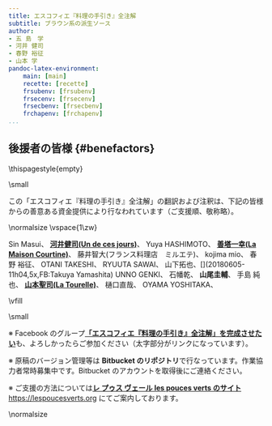 ```yaml
---
title: エスコフィエ『料理の手引き』全注解
subtitle: ブラウン系の派生ソース
author:
- 五 島　学
- 河井 健司
- 春野 裕征
- 山本 学
pandoc-latex-environment:
    main: [main]
    recette: [recette]
    frsubenv: [frsubenv]
    frsecenv: [frsecenv]
    frsecbenv: [frsecbenv]
    frchapenv: [frchapenv]
...
```







## 後援者の皆様 {#benefactors}

\thispagestyle{empty}


\small 

この「エスコフィエ『料理の手引き』全注解」の翻訳および注釈は、下記の皆様からの善意ある資金提供により行なわれています（ご支援順、敬称略）。

\normalsize
\vspace{1\zw}

Sin Masui、[](20180524-23h,2x,novelsoundsmail@gmail.com)
[**河井健司(Un de ces jours)**](http://www.undecesjours.com/)、[](20180525-0h14,10x,20180605-11h42,10x,kwibeng@gmail.com)
Yuya HASHIMOTO、[](20180525-1h40,2x,hashimo0910@gmail.com)
[**善塔一幸(La Maison Courtine)**](http://www.courtine.jp/)、[](20180525-8h56,10x,kazuyukizento120@docomo.ne.jp)
藤井智大(フランス料理店　ミルエテ)、[](20180525-10h07,1x,apple19761019@yahoo.co.jp)
kojima mio、[](20180525-12h23,1x,teeeeshow@yahoo.co.jp)
春野 裕征、[](20180528-2h41,20180617,2x,amanojack.v-o-v@i.softbank.jp)
OTANI TAKESHI、[](20180529-17h26,2x,1000feuille@ezweb.ne.jp)
RYUUTA SAWAI、[](20180530-2h57.1x,rs.ajtk.zz@i.softbank.jp)
山下拓也、[](20180605-11h04,5x,FB:Takuya Yamashita)
UNNO GENKI、[](20180605-22h12,1x,guriiva@aol.com)
石幡乾、[](201806060-6h24,1x,zonek.gentile.bonheur.ken05@gmail.com)
**山尾圭輔**、[](20180612-10h27,20x,yamaokeisuke@hotmail.com)
手島 純也、[](20180612-19h19,1x,junchef1975@yahoo.co.jp)
[**山本聖司(La Tourelle)**](http://www.tourelle.jp/)、[](20180622,10x,tourelle@tourelle.jp)
樋口直哉、[](20180622-10h58,1x)
OYAMA YOSHITAKA、[](20180622-22h50,x2) 


\vfill

\small

※ Facebook のグループ[**「エスコフィエ『料理の手引き』全注解」を完成させたい**](https://www.facebook.com/groups/1548833425201180/)も、よろしかったらご参加ください（太字部分がリンクになっています）。

※ 原稿のバージョン管理等は **Bitbucket のリポジトリ**で行なっています。作業協力者常時募集中です。Bitbucket のアカウントを取得後にご連絡ください。

※ ご支援の方法については[**レ プゥス ヴェール les pouces verts のサイト**](https://lespoucesverts.org/archives/7042) https://lespoucesverts.org にてご案内しております。

\normalsize
